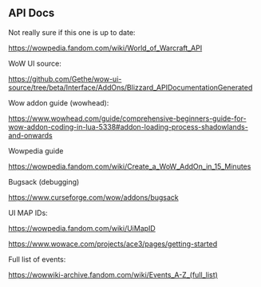 ## API Docs


Not really sure if this one is up to date:

https://wowpedia.fandom.com/wiki/World_of_Warcraft_API

WoW UI source:

https://github.com/Gethe/wow-ui-source/tree/beta/Interface/AddOns/Blizzard_APIDocumentationGenerated


Wow addon guide (wowhead):

https://www.wowhead.com/guide/comprehensive-beginners-guide-for-wow-addon-coding-in-lua-5338#addon-loading-process-shadowlands-and-onwards


Wowpedia guide

https://wowpedia.fandom.com/wiki/Create_a_WoW_AddOn_in_15_Minutes


Bugsack (debugging)

https://www.curseforge.com/wow/addons/bugsack


UI MAP IDs:

https://wowpedia.fandom.com/wiki/UiMapID


https://www.wowace.com/projects/ace3/pages/getting-started


Full list of events:

https://wowwiki-archive.fandom.com/wiki/Events_A-Z_(full_list)